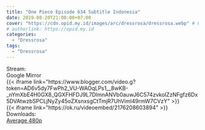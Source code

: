 ```yaml
---
title: "One Piece Episode 634 Subtitle Indonesia"
date: 2019-08-20T21:08:00+07:00
cover: "https://cdn.opid.my.id/images/arc/dressrosa/dressrosa.webp" # Optional, cover
# authorlink: https://opid.my.id
categories:
  - "Dressrosa"
tags:
  - "Dressrosa"
---
```

<div class="ui menu violet borderless inverted">
  <div class="header item active">
        Stream:
    </div>
  <a class="active item" data-tab="google">
    <i class="google drive icon"></i> Google
  </a>
  <a class="item nounderline" data-tab="mirror">
    <i class="odnoklassniki icon"></i> Mirror
  </a>
</div>
<div class="ui bottom attached tab segment active" style="border:0 !important;" data-tab="google">
{{< iframe link="https://www.blogger.com/video.g?token=AD6v5dy7FwPh2_VU-WAOqLPs1__8wKB-_nYmXbE4H0GX8_QGXFHFDJ9L7DlmnANVb0auwJ6C574zvkoIZzNFgfz6Dx5DVAtwzbSPCLjNyZy45oZXsnxsgCtTmjR7UhViml49rmW7CVzY" >}}
</div>
<div class="ui bottom attached tab segment" style="border:0 !important;" data-tab="mirror">
{{< iframe link="https://ok.ru/videoembed/2176208603894" >}}
</div>
<div class="ui menu violet borderless inverted">
  <div class="header item active">
        Downloads:
    </div>
  <a class="item nounderline" href="https://ouo.io/sgTWHM" target="_blank" rel="dofollow"><i class="google drive icon"></i>
    Average 480p</a>
</div>